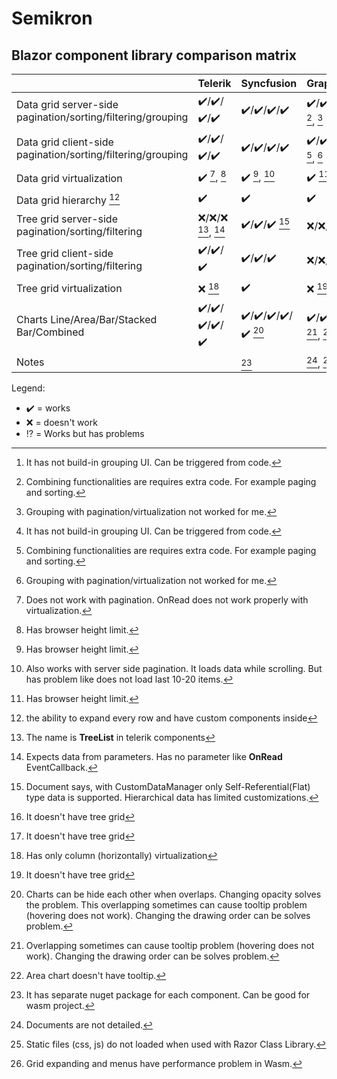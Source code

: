 # Semikron

## Blazor component library comparison matrix

||Telerik|Syncfusion|GrapeCity/C1|
|-|-|-|-|
|Data grid server-side pagination/sorting/filtering/grouping|:heavy_check_mark:/:heavy_check_mark:/:heavy_check_mark:/:heavy_check_mark:|:heavy_check_mark:/:heavy_check_mark:/:heavy_check_mark:/:heavy_check_mark:|:heavy_check_mark:/:heavy_check_mark:/:heavy_check_mark:/:interrobang: [^c1_grid_group_ui], [^c1_grid_implementation], [^c1_grid_group_problem]|
|Data grid client-side pagination/sorting/filtering/grouping|:heavy_check_mark:/:heavy_check_mark:/:heavy_check_mark:/:heavy_check_mark:|:heavy_check_mark:/:heavy_check_mark:/:heavy_check_mark:/:heavy_check_mark:|:heavy_check_mark:/:heavy_check_mark:/:heavy_check_mark:/:interrobang: [^c1_grid_group_ui], [^c1_grid_implementation], [^c1_grid_group_problem]|
|Data grid virtualization|:heavy_check_mark: [^telerik_virtualization], [^virtualization_limits]|:heavy_check_mark: [^virtualization_limits], [^syncfusion_virtualization]|:heavy_check_mark: [^virtualization_limits]|
|Data grid hierarchy [^hierarchy]|:heavy_check_mark:|:heavy_check_mark:|:heavy_check_mark:|
|Tree grid server-side pagination/sorting/filtering|:x:/:x:/:x: [^telerik_tree_grid_info], [^telerik_tree_grid]|:heavy_check_mark:/:heavy_check_mark:/:heavy_check_mark: [^syncfusion_tree_grid_server_side]|:x:/:x:/:x: [^no_tree_grid]|
|Tree grid client-side pagination/sorting/filtering|:heavy_check_mark:/:heavy_check_mark:/:heavy_check_mark:|:heavy_check_mark:/:heavy_check_mark:/:heavy_check_mark:|:x:/:x:/:x: [^no_tree_grid]|
|Tree grid virtualization|:x: [^telerik_tree_grid_virtualization]|:heavy_check_mark:|:x: [^no_tree_grid]|
|Charts Line/Area/Bar/Stacked Bar/Combined|:heavy_check_mark:/:heavy_check_mark:/:heavy_check_mark:/:heavy_check_mark:/:heavy_check_mark:|:heavy_check_mark:/:heavy_check_mark:/:heavy_check_mark:/:heavy_check_mark:/:heavy_check_mark: [^syncfusion_chart_overlap_problem]|:heavy_check_mark:/:heavy_check_mark:/:heavy_check_mark:/:heavy_check_mark:/:heavy_check_mark: [^c1_chart_overlap_problem], [^c1_chart_area_no_tooltip]|
|Notes||[^syncfusion]|[^c1_bad_docs], [^c1_static_file_problem], [^c1_wasm_performance_problem]|

Legend:
- :heavy_check_mark: = works
- :x: = doesn't work
- :interrobang: = Works but has problems

[^hierarchy]: the ability to expand every row and have custom components inside
[^no_tree_grid]: It doesn't have tree grid
[^telerik_virtualization]: Does not work with pagination. OnRead does not work properly with virtualization.
[^virtualization_limits]: Has browser height limit.
[^telerik_tree_grid_info]: The name is **TreeList** in telerik components
[^telerik_tree_grid]: Expects data from parameters. Has no parameter like **OnRead** EventCallback.
[^telerik_tree_grid_virtualization]: Has only column (horizontally) virtualization
[^syncfusion]: It has separate nuget package for each component. Can be good for wasm project.
[^syncfusion_virtualization]: Also works with server side pagination. It loads data while scrolling. But has problem like does not load last 10-20 items.
[^syncfusion_tree_grid_server_side]: Document says, with CustomDataManager only Self-Referential(Flat) type data is supported. Hierarchical data has limited customizations.
[^syncfusion_chart_overlap_problem]: Charts can be hide each other when overlaps. Changing opacity solves the problem. This overlapping sometimes can cause tooltip problem (hovering does not work). Changing the drawing order can be solves problem.
[^c1_chart_overlap_problem]: Overlapping sometimes can cause tooltip problem (hovering does not work). Changing the drawing order can be solves problem.
[^c1_chart_area_no_tooltip]: Area chart doesn't have tooltip.
[^c1_grid_group_ui]: It has not build-in grouping UI. Can be triggered from code.
[^c1_grid_group_problem]: Grouping with pagination/virtualization not worked for me.
[^c1_bad_docs]: Documents are not detailed.
[^c1_grid_implementation]: Combining functionalities are requires extra code. For example paging and sorting.
[^c1_static_file_problem]: Static files (css, js) do not loaded when used with Razor Class Library.
[^c1_wasm_performance_problem]: Grid expanding and menus have performance problem in Wasm.
